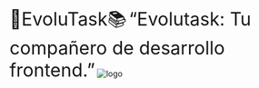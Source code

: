 <span style="font-size: xx-large;">🦋EvoluTask📚</span>
<span style="font-size: xx-large;">“Evolutask: Tu compañero de desarrollo frontend.”</span>
![logo](https://github.com/user-attachments/assets/c287efff-4fad-4f44-bb0b-05afc519ca02)
